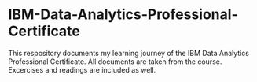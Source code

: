 # IBM-Data-Analytics-Professional-Certificate
This respository documents my learning journey of the IBM Data Analytics Professional Certificate. All documents are taken from the course. Excercises and readings are included as well.
